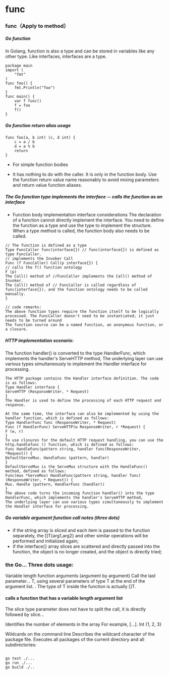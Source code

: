 # func

### func（Apply to method）

##### Go function
In Golang, function is also a type and can be stored in variables like any other type. Like interfaces, interfaces are a type.

```
package main
import (
    "fmt"
)
func foo() {
    fmt.Println("foo")
}
func main() {
    var f func()
    f = foo
    f()
}

```

##### Go function return alias usage

```
func foo(a, b int) (c, d int) {
    c = a / b 
    d = a % b
    return
}
```

* For simple function bodies

* It has nothing to do with the caller. It is only in the function body. Use the function return value name reasonably to avoid mixing parameters and return value function aliases.

##### The Go function type implements the interface -- calls the function as an interface
* Function body implementation interface considerations
The declaration of a function cannot directly implement the interface. You need to define the function as a type and use the type to implement the structure. When a type method is called, the function body also needs to be called.
```
// The function is defined as a type
Type FuncCaller func(interface{}) // func(interface{}) is defined as type FuncCaller.
// implements the Invoker Call
Func (f FuncCaller) Call(p interface{}) {
// calls the f() function ontology
F (p)
The Call() method of //FuncCaller implements the Call() method of Invoker.
The Call() method of // FuncCaller is called regardless of func(interface{}), and the function ontology needs to be called manually.
}

// code remarks:
The above function types require the function itself to be logically processed. The FuncCaller doesn't need to be instantiated; it just needs to be turned around
The function source can be a named function, an anonymous function, or a closure.

```

##### HTTP implementation scenario:
The function handler() is converted to the type HandlerFunc, which implements the handler's ServeHTTP method,
The underlying layer can use various types simultaneously to implement the Handler interface for processing.

```
The HTTP package contains the Handler interface definition. The code is as follows:
Type Handler interface {
ServeHTTP (ResponseWriter, * Request)
}
The Handler is used to define the processing of each HTTP request and response.

At the same time, the interface can also be implemented by using the handler function, which is defined as follows:
Type HandlerFunc func (ResponseWriter, * Request)
Func (f HandlerFunc) ServeHTTP(w ResponseWriter, r *Request) {
F (w, r)
}
To use closures for the default HTTP request handling, you can use the http.handlefunc () function, which is defined as follows:
Func HandleFunc(pattern string, handler func(ResponseWriter, *Request)) {
DefaultServeMux. HandleFunc (pattern, handler)
}
DefaultServeMux is the ServeMux structure with the HandleFunc() method, defined as follows:
Func(mux *ServeMux) HandleFunc(pattern string, handler func)
(ResponseWriter, * Request)) {
Mux. Handle (pattern, HandlerFunc (handler))
}
The above code turns the incoming function handler() into the type HandlerFunc, which implements the handler's ServeHTTP method,
The underlying layer can use various types simultaneously to implement the Handler interface for processing.

```


##### Go variable argument function call notes (three dots)

* if the string array is sliced and each item is passed to the function separately, the []T{arg1,arg2} and other similar operations will be performed and initialized again;
* if the interface{} array slices are scattered and directly passed into the function, the object is no longer created, and the object is directly tried;

### the Go... Three dots usage:

Variable length function arguments (argument by argument)
Call the last parameter... T, using several parameters of type T at the end of the argument list.
. The type of T inside the function is actually []T.

#### calls a function that has a variable length argument list
The slice type parameter does not have to split the call, it is directly followed by slice...

Identifies the number of elements in the array
For example, [...]. Int {1, 2, 3}

Wildcards on the command line
Describes the wildcard character of the package file. Executes all packages of the current directory and all subdirectories:

```

go test ./...
go run ./...
go build ./..

```



